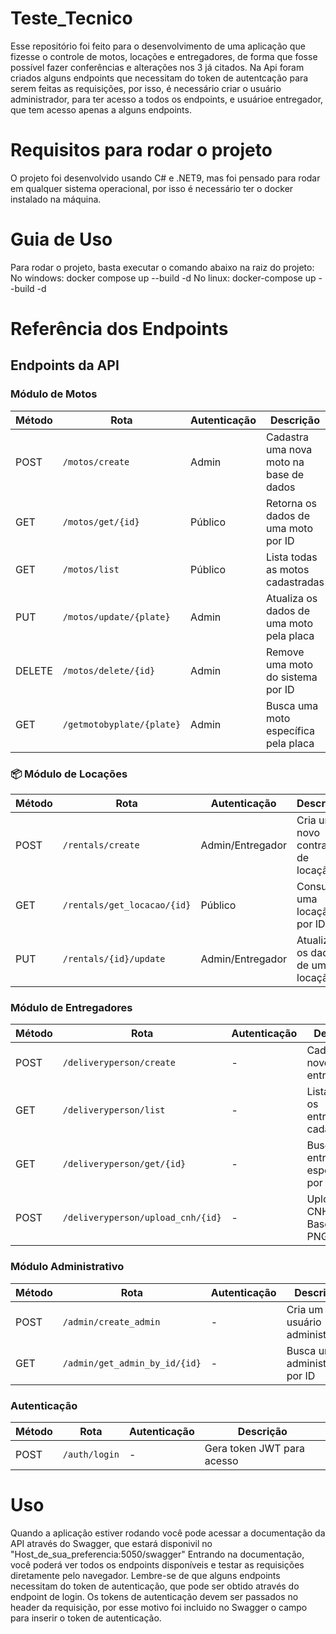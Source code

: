 ﻿# Teste_Tecnico

Esse repositório foi feito para o desenvolvimento de uma aplicação que fizesse o controle de motos, locações e entregadores,
de forma que fosse possível fazer conferências e alterações nos 3 já citados. 
Na Api foram criados alguns endpoints que necessitam do token de autentcação para serem feitas as requisições, por isso, é necessário criar o
usuário administrador, para ter acesso a todos os endpoints, e usuárioe entregador, que tem acesso apenas a alguns endpoints.


# Requisitos para rodar o projeto

O projeto foi desenvolvido usando C# e .NET9, mas foi pensado para rodar em qualquer sistema operacional, por isso é necessário ter o docker instalado na máquina.


# Guia de Uso

Para rodar o projeto, basta executar o comando abaixo na raiz do projeto:
No windows: docker compose up --build -d
No linux: docker-compose up --build -d

# Referência dos Endpoints

## Endpoints da API

### Módulo de Motos
| Método | Rota                     | Autenticação | Descrição                                  |
|--------|--------------------------|--------------|--------------------------------------------|
| POST   | `/motos/create`          | Admin        | Cadastra uma nova moto na base de dados    |
| GET    | `/motos/get/{id}`        | Público      | Retorna os dados de uma moto por ID        |
| GET    | `/motos/list`            | Público      | Lista todas as motos cadastradas           |
| PUT    | `/motos/update/{plate}`  | Admin        | Atualiza os dados de uma moto pela placa   |
| DELETE | `/motos/delete/{id}`     | Admin        | Remove uma moto do sistema por ID          |
| GET    | `/getmotobyplate/{plate}`| Admin        | Busca uma moto específica pela placa       |

### 📦 Módulo de Locações
| Método | Rota                       | Autenticação       | Descrição                                |
|--------|----------------------------|--------------------|------------------------------------------|
| POST   | `/rentals/create`          | Admin/Entregador   | Cria um novo contrato de locação         |
| GET    | `/rentals/get_locacao/{id}`| Público            | Consulta uma locação por ID              |
| PUT    | `/rentals/{id}/update`     | Admin/Entregador   | Atualiza os dados de uma locação         |

### Módulo de Entregadores
| Método | Rota                             | Autenticação | Descrição                                      |
|--------|----------------------------------|--------------|------------------------------------------------|
| POST   | `/deliveryperson/create`         | -            | Cadastra um novo entregador                    |
| GET    | `/deliveryperson/list`           | -            | Lista todos os entregadores cadastrados        |
| GET    | `/deliveryperson/get/{id}`       | -            | Busca um entregador específico por ID          |
| POST   | `/deliveryperson/upload_cnh/{id}`| -            | Upload da CNH (aceita Base64 PNG/BMP)          |

### Módulo Administrativo
| Método | Rota                          | Autenticação | Descrição                          |
|--------|-------------------------------|--------------|------------------------------------|
| POST   | `/admin/create_admin`         | -            | Cria um novo usuário administrador |
| GET    | `/admin/get_admin_by_id/{id}` | -            | Busca um administrador por ID      |

### Autenticação
| Método | Rota          | Autenticação | Descrição                      |
|--------|---------------|--------------|--------------------------------|
| POST   | `/auth/login` | -            | Gera token JWT para acesso     |.


# Uso

Quando a aplicação estiver rodando você pode acessar a documentação da API através do Swagger, que estará disponivil no "Host_de_sua_preferencia:5050/swagger"
Entrando na documentação, você poderá ver todos os endpoints disponíveis e testar as requisições diretamente pelo navegador.
Lembre-se de que alguns endpoints necessitam do token de autenticação, que pode ser obtido através do endpoint de login.
Os tokens de autenticação devem ser passados no header da requisição, por esse motivo foi incluido no Swagger o campo para inserir o token de autenticação.


